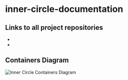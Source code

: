 # inner-circle-documentation

## Links to all project repositories
- 
- 

## Containers Diagram 
![Inner Circle Containers Diagram](https://www.plantuml.com/plantuml/png/dLPHRo8t47xdLxXvQP08dDG-LFTq2Q1hggHDGz2fJyZi3c35Qs_jsIDHrVzUUnOcwm8-BZmWpsZc-yRpZUtzv54wR2hT-q6PGZSbY0rYxJ-EHavkXsk5csRPU725DGW6XuMjHhMM9kPSUIorMex6FryzHDVy_cvKIO_WWcin3XbI6N33EkBt_BCojNIo4bidwo-gn8tuwSE7tjtrNt_CdnPVRfz-NTnDFqz_drpsUxqRsvXIkjVBMnCWnieL6lQ-WRWWhsZT5_r_UcBtuxJh1ZUT-6XUz0K7qeyhfEZvxIvEp6ylml8HP86ZtsPn_I3NuCNAEk5WhJmwYSgQWP0X70ogWcmXJIbgwVtMkZ94Ui3XHJz3UVt0d64PYOO6KFmILy51X4Seq3w34Mi8CArpgm92L4dKu2hbVN3wazIJ9P5FRlRSanlQe_MuTZ3xyovQCxGE_F_PbGabLRJ-ABHTApDus_16-ir001PTvdzxHxGfYh14tz5dxpgj4MUHJdiZgrKbZGmbheNSHG-4infysqGmqY1rASz78Z7XQQ7UpqQQC1_fmdGvRL8UceBk00psh5tPlgNDjAgrVGNeYiE-Z3gaobbYrCwkb0PgYrOUXLq9s35avE0YMZtOp0hoVaQIX4b84xOoeZ3kZpuzB4PMC125TRLr4gcMg9MtHkgG99K-w-XCRD5Ka9uTzcNauHZIYQtiyIavgWbxacLe9PNzLMfL9iEKuIErc32Z5hFbyLaRXYHjs3gY3Ic7ho9WogNqyAqUZsrLW_5KGRVFYJ_JwoIE-fruphgogD4E_cx0OpGBHaYxac6cpYVKcUw_dvVKI9b9aSIJEJ49nHbNLN8bIALdO4fm0OuiqPhf9gFFjuVC2xHlPrzOqpcI5D2ICY6JBQOlU7aV0cxiIu2Cgw5hH4nPsfV84WB06HbBS5zL0T4Nm0Zc4JH_O_337q2UWJGHXTHK6Wt6TFP4HL3QOdx92UcBz1cmUzkJZFGDGEz0OPs30aNXeFI7i6-W_2dm2B8KAsShce6jKmW2xR6KjE_KNVuAk7AW9KAvQtVIWCu3lb-VtmXEJrfnLkLfQlgGX6GQTcfVuO0cZoVa93rhE8ufq3PUhZ3-ju4CrjaAWwKri9NRpH6KUJVtZ4voPleSi74Ied-OU6eG-1u_78GK8o-7PmdesawAFxXV4yTtJDHXNkB9gP43ENT7396qaU-OvDgYQ-p-wI6aVGhkfjB_0G00)